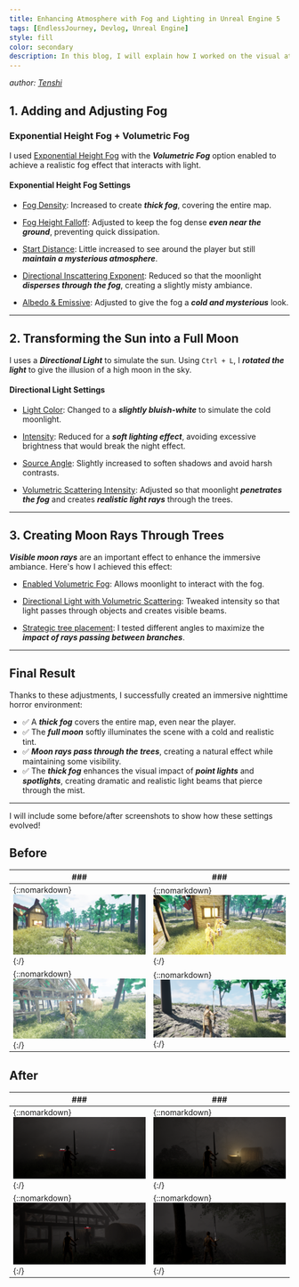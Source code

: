 ```yaml
---
title: Enhancing Atmosphere with Fog and Lighting in Unreal Engine 5
tags: [EndlessJourney, Devlog, Unreal Engine]
style: fill
color: secondary
description: In this blog, I will explain how I worked on the visual atmosphere of our project using fog and lighting (Directional Light) in Unreal Engine 5
---
```


*author: [Tenshi](https://github.com/TTENSHII)*

## 1. Adding and Adjusting Fog

### Exponential Height Fog + Volumetric Fog

I used [Exponential Height Fog](https://dev.epicgames.com/documentation/en-us/unreal-engine/exponential-height-fog-in-unreal-engine) with the ***Volumetric Fog*** option enabled to achieve a realistic fog effect that interacts with light.

#### Exponential Height Fog Settings

- <u>Fog Density</u>: Increased to create ***thick fog***, covering the entire map.

- <u>Fog Height Falloff</u>: Adjusted to keep the fog dense ***even near the ground***, preventing quick dissipation.

- <u>Start Distance</u>: Little increased to see around the player but still ***maintain a mysterious atmosphere***.

- <u>Directional Inscattering Exponent</u>: Reduced so that the moonlight ***disperses through the fog***, creating a slightly misty ambiance.

- <u>Albedo & Emissive</u>: Adjusted to give the fog a ***cold and mysterious*** look.

---

## 2. Transforming the Sun into a Full Moon

I uses a ***Directional Light*** to simulate the sun. Using `Ctrl + L`, I ***rotated the light*** to give the illusion of a high moon in the sky.

#### Directional Light Settings

- <u>Light Color</u>: Changed to a ***slightly bluish-white*** to simulate the cold moonlight.

- <u>Intensity</u>: Reduced for a ***soft lighting effect***, avoiding excessive brightness that would break the night effect.

- <u>Source Angle</u>: Slightly increased to soften shadows and avoid harsh contrasts.

- <u>Volumetric Scattering Intensity</u>: Adjusted so that moonlight ***penetrates the fog*** and creates ***realistic light rays*** through the trees.

---

## 3. Creating Moon Rays Through Trees

***Visible moon rays*** are an important effect to enhance the immersive ambiance. Here's how I achieved this effect:

- <u>Enabled Volumetric Fog</u>: Allows moonlight to interact with the fog.

- <u>Directional Light with Volumetric Scattering</u>: Tweaked intensity so that light passes through objects and creates visible beams.

- <u>Strategic tree placement</u>: I tested different angles to maximize the ***impact of rays passing between branches***.

---

## Final Result

Thanks to these adjustments, I successfully created an immersive nighttime horror environment:
- ✅ A ***thick fog*** covers the entire map, even near the player.
- ✅ The ***full moon*** softly illuminates the scene with a cold and realistic tint.
- ✅ ***Moon rays pass through the trees***, creating a natural effect while maintaining some visibility.
- ✅ The ***thick fog*** enhances the visual impact of ***point lights*** and ***spotlights***, creating dramatic and realistic light beams that pierce through the mist.

---

I will include some before/after screenshots to show how these settings evolved!

## Before

| ### | ### |
| --- | --- |
| {::nomarkdown}<img src="https://raw.githubusercontent.com/X-R-G-B/X-R-G-B.github.io/refs/heads/main/__assets/_posts/2025-02-05-enhancing-atmosphere-with-fog-and-lighting-in-unreal-engine-5/before_1.webp">{:/} | {::nomarkdown}<img src="https://raw.githubusercontent.com/X-R-G-B/X-R-G-B.github.io/refs/heads/main/__assets/_posts/2025-02-05-enhancing-atmosphere-with-fog-and-lighting-in-unreal-engine-5/before_2.webp">{:/} |
| {::nomarkdown}<img src="https://raw.githubusercontent.com/X-R-G-B/X-R-G-B.github.io/refs/heads/main/__assets/_posts/2025-02-05-enhancing-atmosphere-with-fog-and-lighting-in-unreal-engine-5/before_3.webp">{:/} | {::nomarkdown}<img src="https://raw.githubusercontent.com/X-R-G-B/X-R-G-B.github.io/refs/heads/main/__assets/_posts/2025-02-05-enhancing-atmosphere-with-fog-and-lighting-in-unreal-engine-5/before_4.webp">{:/} |

## After

| ### | ### |
| --- | --- |
| {::nomarkdown}<img src="https://raw.githubusercontent.com/X-R-G-B/X-R-G-B.github.io/refs/heads/main/__assets/_posts/2025-02-05-enhancing-atmosphere-with-fog-and-lighting-in-unreal-engine-5/after_1.webp">{:/} | {::nomarkdown}<img src="https://raw.githubusercontent.com/X-R-G-B/X-R-G-B.github.io/refs/heads/main/__assets/_posts/2025-02-05-enhancing-atmosphere-with-fog-and-lighting-in-unreal-engine-5/after_2.webp">{:/} |
| {::nomarkdown}<img src="https://raw.githubusercontent.com/X-R-G-B/X-R-G-B.github.io/refs/heads/main/__assets/_posts/2025-02-05-enhancing-atmosphere-with-fog-and-lighting-in-unreal-engine-5/after_3.webp">{:/} | {::nomarkdown}<img src="https://raw.githubusercontent.com/X-R-G-B/X-R-G-B.github.io/refs/heads/main/__assets/_posts/2025-02-05-enhancing-atmosphere-with-fog-and-lighting-in-unreal-engine-5/after_4.webp">{:/} |
